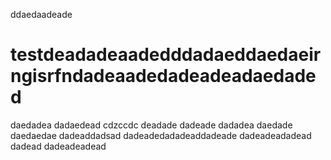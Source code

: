 ddaedaadeade
# testdeadadeaadedddadaeddaedaeirngisrfndadeaadedadeadeadaedaded
daedadea
dadaedead
cdzccdc
deadade
dadeade
dadadea
daedade
daedaedae
dadeaddadsad
dadeadedadadeaddadeade
dadeadeadadead
dadead
dadeadeadead
